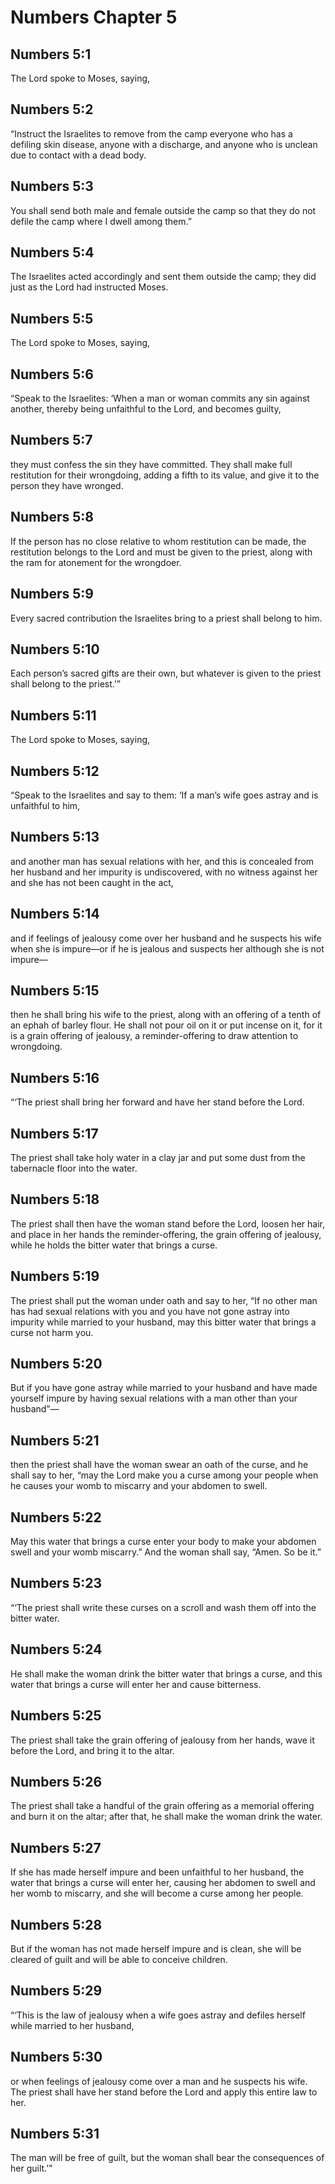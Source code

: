 # Numbers Chapter 5

## Numbers 5:1
The Lord spoke to Moses, saying,

## Numbers 5:2
“Instruct the Israelites to remove from the camp everyone who has a defiling skin disease, anyone with a discharge, and anyone who is unclean due to contact with a dead body.

## Numbers 5:3
You shall send both male and female outside the camp so that they do not defile the camp where I dwell among them.”

## Numbers 5:4
The Israelites acted accordingly and sent them outside the camp; they did just as the Lord had instructed Moses.

## Numbers 5:5
The Lord spoke to Moses, saying,

## Numbers 5:6
“Speak to the Israelites: ‘When a man or woman commits any sin against another, thereby being unfaithful to the Lord, and becomes guilty,

## Numbers 5:7
they must confess the sin they have committed. They shall make full restitution for their wrongdoing, adding a fifth to its value, and give it to the person they have wronged.

## Numbers 5:8
If the person has no close relative to whom restitution can be made, the restitution belongs to the Lord and must be given to the priest, along with the ram for atonement for the wrongdoer.

## Numbers 5:9
Every sacred contribution the Israelites bring to a priest shall belong to him.

## Numbers 5:10
Each person’s sacred gifts are their own, but whatever is given to the priest shall belong to the priest.’”

## Numbers 5:11
The Lord spoke to Moses, saying,

## Numbers 5:12
“Speak to the Israelites and say to them: ‘If a man’s wife goes astray and is unfaithful to him,

## Numbers 5:13
and another man has sexual relations with her, and this is concealed from her husband and her impurity is undiscovered, with no witness against her and she has not been caught in the act,

## Numbers 5:14
and if feelings of jealousy come over her husband and he suspects his wife when she is impure—or if he is jealous and suspects her although she is not impure—

## Numbers 5:15
then he shall bring his wife to the priest, along with an offering of a tenth of an ephah of barley flour. He shall not pour oil on it or put incense on it, for it is a grain offering of jealousy, a reminder-offering to draw attention to wrongdoing.

## Numbers 5:16
“‘The priest shall bring her forward and have her stand before the Lord.

## Numbers 5:17
The priest shall take holy water in a clay jar and put some dust from the tabernacle floor into the water.

## Numbers 5:18
The priest shall then have the woman stand before the Lord, loosen her hair, and place in her hands the reminder-offering, the grain offering of jealousy, while he holds the bitter water that brings a curse.

## Numbers 5:19
The priest shall put the woman under oath and say to her, “If no other man has had sexual relations with you and you have not gone astray into impurity while married to your husband, may this bitter water that brings a curse not harm you.

## Numbers 5:20
But if you have gone astray while married to your husband and have made yourself impure by having sexual relations with a man other than your husband”—

## Numbers 5:21
then the priest shall have the woman swear an oath of the curse, and he shall say to her, “may the Lord make you a curse among your people when he causes your womb to miscarry and your abdomen to swell.

## Numbers 5:22
May this water that brings a curse enter your body to make your abdomen swell and your womb miscarry.” And the woman shall say, “Amen. So be it.”

## Numbers 5:23
“‘The priest shall write these curses on a scroll and wash them off into the bitter water.

## Numbers 5:24
He shall make the woman drink the bitter water that brings a curse, and this water that brings a curse will enter her and cause bitterness.

## Numbers 5:25
The priest shall take the grain offering of jealousy from her hands, wave it before the Lord, and bring it to the altar.

## Numbers 5:26
The priest shall take a handful of the grain offering as a memorial offering and burn it on the altar; after that, he shall make the woman drink the water.

## Numbers 5:27
If she has made herself impure and been unfaithful to her husband, the water that brings a curse will enter her, causing her abdomen to swell and her womb to miscarry, and she will become a curse among her people.

## Numbers 5:28
But if the woman has not made herself impure and is clean, she will be cleared of guilt and will be able to conceive children.

## Numbers 5:29
“‘This is the law of jealousy when a wife goes astray and defiles herself while married to her husband,

## Numbers 5:30
or when feelings of jealousy come over a man and he suspects his wife. The priest shall have her stand before the Lord and apply this entire law to her.

## Numbers 5:31
The man will be free of guilt, but the woman shall bear the consequences of her guilt.’”
